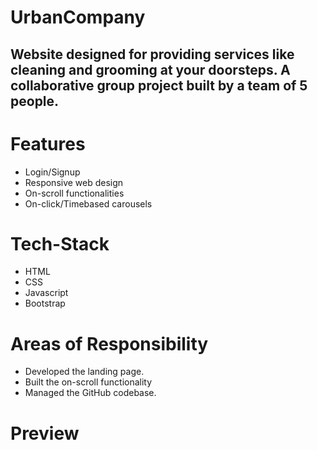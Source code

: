 # UrbanCompany
## Website designed for providing services like cleaning and grooming at your doorsteps. A collaborative group project built by a team of 5 people.
# Features
- Login/Signup
- Responsive web design
- On-scroll functionalities
- On-click/Timebased carousels
# Tech-Stack
- HTML
- CSS
- Javascript
- Bootstrap
# Areas of Responsibility
- Developed the landing page.
- Built the on-scroll functionality
- Managed the GitHub codebase.
# Preview






